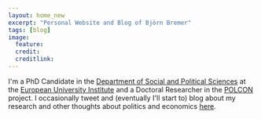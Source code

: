 ```yaml
---
layout: home_new
excerpt: "Personal Website and Blog of Björn Bremer"
tags: [blog]
image:
  feature: 
  credit: 
  creditlink: 
---
```


I'm a PhD Candidate in the [Department of Social and Political Sciences](http://www.eui.eu/DepartmentsAndCentres/PoliticalAndSocialSciences/Index.aspx) at the [European University Institute](http://www.eui.eu/Home.aspx) and a Doctoral Researcher in the [POLCON](http://www.eui.eu/Projects/POLCON/Home.aspx) project. I occasionally tweet and (eventually I'll start to) blog about my research and other thoughts about politics and economics <a href="{{ site.url }}/blog" style="text-decoration: underline">here</a>.

